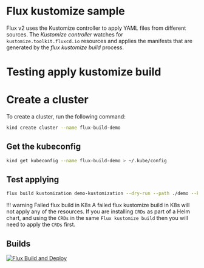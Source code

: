 # Flux kustomize sample

Flux v2 uses the Kustomize controller to apply YAML files from different sources. The _Kustomize controller_ watches for `kustomize.toolkit.fluxcd.io` resources and applies the manifests that are generated by the _flux kustomize build_ process.

# Testing apply kustomize build

# Create a cluster
To create a cluster, run the following command:

```bash
kind create cluster --name flux-build-demo
```

## Get the kubeconfig

```bash
kind get kubeconfig --name flux-build-demo > ~/.kube/config
```

## Test applying

```bash
flux build kustomization demo-kustomization --dry-run --path ./demo --kustomization-file ./demo/flux-kustomization.yaml
```

!!! warning Failed flux build in K8s
    A failed flux kustomize build in K8s will not apply any of the resources. If you are installing `CRDs` as part of a Helm chart, and using the `CRDs` in the same `Flux kustomize build` then you will need to apply the `CRDs` first.

## Builds

[![Flux Build and Deploy](https://github.com/fredrkl/flux-kustomize-sample/actions/workflows/flux-build.yaml/badge.svg)](https://github.com/fredrkl/flux-kustomize-sample/actions/workflows/flux-build.yaml)
